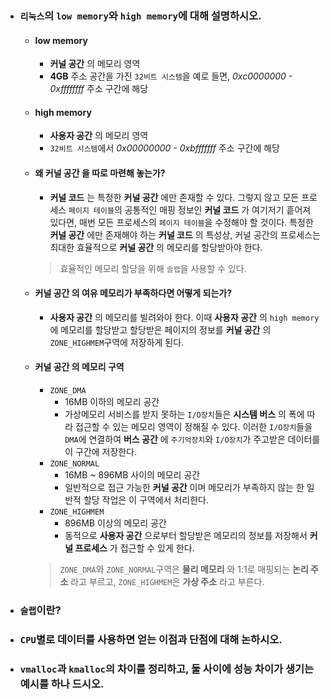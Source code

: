 - ### `리눅스`의 `low memory`와 `high memory`에 대해 설명하시오.
	- #### __low memory__
		- __커널 공간__ 의 메모리 영역
		- __4GB__ 주소 공간을 가진 `32비트 시스템`을 예로 들면, *0xc0000000 - 0xffffffff* 주소 구간에 해당
		
	- #### __high memory__
		- __사용자 공간__ 의 메모리 영역
		- `32비트 시스템`에서 *0x00000000 - 0xbfffffff* 주소 구간에 해당
	
	- #### 왜 __커널 공간__ 을 따로 마련해 놓는가?
		- __커널 코드__ 는 특정한 __커널 공간__ 에만 존재할 수 있다. 그렇지 않고 모든 프로세스 `페이지 테이블`의 공통적인 매핑 정보인 __커널 코드__ 가 여기저기 흩어져 있다면, 매번 모든 프로세스의 `페이지 테이블`을 수정해야 할 것이다. 특정한 __커널 공간__ 에만 존재해야 하는 __커널 코드__ 의 특성상, 커널 공간의 프로세스는 최대한 효율적으로 __커널 공간__ 의 메모리를 할당받아야 한다.
        > 효율적인 메모리 할당을 위해 `슬랩`을 사용할 수 있다.
    
	- #### __커널 공간__ 의 여유 메모리가 부족하다면 어떻게 되는가? 
		- __사용자 공간__ 의 메모리를 빌려와야 한다. 이때 __사용자 공간__ 의 `high memory`에 메모리를 할당받고 할당받은 페이지의 정보를 __커널 공간__ 의 `ZONE_HIGHMEM`구역에 저장하게 된다.
    
    - #### __커널 공간__ 의 메모리 구역     
		- `ZONE_DMA`
            - 16MB 이하의 메모리 공간
			- 가상메모리 서비스를 받지 못하는 `I/O장치`들은 __시스템 버스__ 의 폭에 따라 접근할 수 있는 메모리 영역이 정해질 수 있다. 이러한 `I/O장치`들을 `DMA`에 연결하여 __버스 공간__ 에 `주기억장치`와 `I/O장치`가 주고받은 데이터를 이 구간에 저장한다.
        - `ZONE_NORMAL`
            - 16MB ~ 896MB 사이의 메모리 공간
			- 일반적으로 접근 가능한 __커널 공간__ 이며 메모리가 부족하지 않는 한 일반적 할당 작업은 이 구역에서 처리한다.
        - `ZONE_HIGHMEM`
			- 896MB 이상의 메모리 공간
            - 동적으로 __사용자 공간__ 으로부터 할당받은 메모리의 정보를 저장해서 __커널 프로세스__ 가 접근할 수 있게 한다.
        > `ZONE_DMA`와 `ZONE_NORMAL`구역은 __물리 메모리__ 와 1:1로 매핑되는 __논리 주소__ 라고 부르고, `ZONE_HIGHMEM`은 __가상 주소__ 라고 부른다.

- ### `슬랩`이란?

- ### `CPU`별로 데이터를 사용하면 얻는 이점과 단점에 대해 논하시오.

- ### `vmalloc`과 `kmalloc`의 차이를 정리하고, 둘 사이에 성능 차이가 생기는 예시를 하나 드시오.
